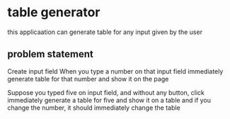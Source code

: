 # table generator 
this applicaation can generate table for any input given by the user 
## problem statement
Create input field
When you type a number on that input field immediately generate table for that number and show it on the page

Suppose you typed five on input field, and without any button, click immediately generate a table for five and show it on a table and if you change the number, it should immediately change the table